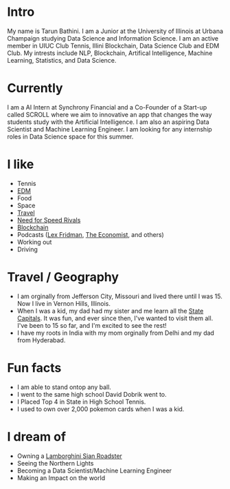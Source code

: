 
# Intro

My name is Tarun Bathini. I am a Junior at the University of Illinois at Urbana Champaign studying Data Science and Information Science. I am an active member in UIUC Club Tennis, Illini Blockchain, Data Science Club and EDM Club. My intrests include NLP, Blockchain, Artifical Intelligence, Machine Learning, Statistics, and  Data Science. 
# Currently

I am a AI Intern at Synchrony Financial and a Co-Founder of a Start-up called SCROLL where we aim to innovative an app that changes the way students study with the Artificial Intelligence. I am also an aspiring Data Scientist and Machine Learning Engineer. I am looking for any internship roles in Data Science space for this summer. 

# I like

- Tennis
- [EDM](https://open.spotify.com/playlist/0BIR35uqreF2Us7gW8uiAm)
- Food
- Space
- [Travel](https://www.google.com/maps/d/u/0/edit?mid=11ffxfeSfSCXnRr2VZlBlqXDgBfCYh1M&usp=sharing)
- [Need for Speed Rivals](https://www.ea.com/games/need-for-speed/need-for-speed-rivals)
- [Blockchain](https://illiniblockchain.com)
- Podcasts ([Lex Fridman](https://lexfridman.com/podcast/), [The Economist](http://radio.economist.com/), and others)
- Working out
- Driving

# Travel / Geography

- I am orginally from Jefferson City, Missouri and lived there until I was 15. Now I live in Vernon Hills, Illinois.
- When I was a kid, my dad had my sister and me learn all the [State Capitals](https://www.google.com/maps/d/u/0/edit?mid=11ffxfeSfSCXnRr2VZlBlqXDgBfCYh1M&usp=sharing). It was fun, and ever since then, I've wanted to visit them all. I've been to 15 so far, and I'm excited to see the rest! 
- I have my roots in India with my mom orginally from Delhi and my dad from Hyderabad. 

# Fun facts

- I am able to stand ontop any ball. 
- I went to the same high school David Dobrik went to.
- I Placed Top 4 in State in High School Tennis.
- I used to own over 2,000 pokemon cards when I was a kid. 

# I dream of

- Owning a [Lamborghini Sian Roadster](https://www.lamborghini.com/en-en/models/limited-series/sian-roadster)
- Seeing the Northern Lights
- Becoming a Data Scientist/Machine Learning Engineer
- Making an Impact on the world

